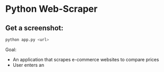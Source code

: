 # Python Web-Scraper 

## Get a screenshot:

```bash
python app.py <url>
```

Goal:
- An application that scrapes e-commerce websites to compare prices
- User enters an